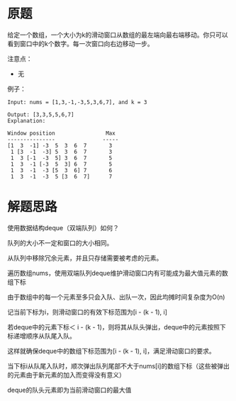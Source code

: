 # 原题
给定一个数组，一个大小为k的滑动窗口从数组的最左端向最右端移动。你只可以看到窗口中的k个数字。每一次窗口向右边移动一步。


注意点：

  - 无

例子：

```
Input: nums = [1,3,-1,-3,5,3,6,7], and k = 3

Output: [3,3,5,5,6,7] 
Explanation: 

Window position                Max
---------------               -----
[1  3  -1] -3  5  3  6  7       3
 1 [3  -1  -3] 5  3  6  7       3
 1  3 [-1  -3  5] 3  6  7       5
 1  3  -1 [-3  5  3] 6  7       5
 1  3  -1  -3 [5  3  6] 7       6
 1  3  -1  -3  5 [3  6  7]      7
```

# 解题思路
使用数据结构deque（双端队列）如何？

队列的大小不一定和窗口的大小相同。

从队列中移除冗余元素，并且只存储需要被考虑的元素。

遍历数组nums，使用双端队列deque维护滑动窗口内有可能成为最大值元素的数组下标

由于数组中的每一个元素至多只会入队、出队一次，因此均摊时间复杂度为O(n)

记当前下标为i，则滑动窗口的有效下标范围为[i - (k - 1), i]

若deque中的元素下标＜ i - (k - 1)，则将其从队头弹出，deque中的元素按照下标递增顺序从队尾入队。

这样就确保deque中的数组下标范围为[i - (k - 1), i]，满足滑动窗口的要求。

当下标i从队尾入队时，顺次弹出队列尾部不大于nums[i]的数组下标（这些被弹出的元素由于新元素的加入而变得没有意义）

deque的队头元素即为当前滑动窗口的最大值
